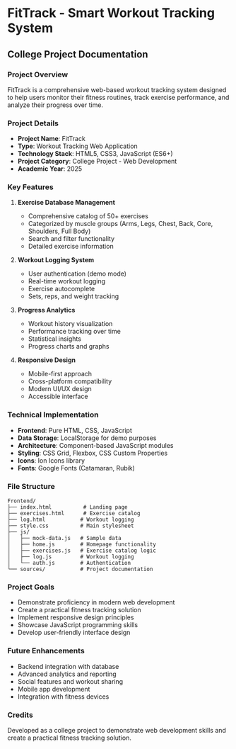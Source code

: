 # FitTrack - Smart Workout Tracking System
## College Project Documentation

### Project Overview
FitTrack is a comprehensive web-based workout tracking system designed to help users monitor their fitness routines, track exercise performance, and analyze their progress over time.

### Project Details
- **Project Name**: FitTrack
- **Type**: Workout Tracking Web Application
- **Technology Stack**: HTML5, CSS3, JavaScript (ES6+)
- **Project Category**: College Project - Web Development
- **Academic Year**: 2025

### Key Features
1. **Exercise Database Management**
   - Comprehensive catalog of 50+ exercises
   - Categorized by muscle groups (Arms, Legs, Chest, Back, Core, Shoulders, Full Body)
   - Search and filter functionality
   - Detailed exercise information

2. **Workout Logging System**
   - User authentication (demo mode)
   - Real-time workout logging
   - Exercise autocomplete
   - Sets, reps, and weight tracking

3. **Progress Analytics**
   - Workout history visualization
   - Performance tracking over time
   - Statistical insights
   - Progress charts and graphs

4. **Responsive Design**
   - Mobile-first approach
   - Cross-platform compatibility
   - Modern UI/UX design
   - Accessible interface

### Technical Implementation
- **Frontend**: Pure HTML, CSS, JavaScript
- **Data Storage**: LocalStorage for demo purposes
- **Architecture**: Component-based JavaScript modules
- **Styling**: CSS Grid, Flexbox, CSS Custom Properties
- **Icons**: Ion Icons library
- **Fonts**: Google Fonts (Catamaran, Rubik)

### File Structure
```
Frontend/
├── index.html          # Landing page
├── exercises.html      # Exercise catalog
├── log.html           # Workout logging
├── style.css          # Main stylesheet
├── js/
│   ├── mock-data.js   # Sample data
│   ├── home.js        # Homepage functionality
│   ├── exercises.js   # Exercise catalog logic
│   ├── log.js         # Workout logging
│   └── auth.js        # Authentication
└── sources/           # Project documentation
```

### Project Goals
- Demonstrate proficiency in modern web development
- Create a practical fitness tracking solution
- Implement responsive design principles
- Showcase JavaScript programming skills
- Develop user-friendly interface design

### Future Enhancements
- Backend integration with database
- Advanced analytics and reporting
- Social features and workout sharing
- Mobile app development
- Integration with fitness devices

### Credits
Developed as a college project to demonstrate web development skills and create a practical fitness tracking solution.
